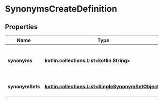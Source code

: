 
# SynonymsCreateDefinition

## Properties
Name | Type | Description | Notes
------------ | ------------- | ------------- | -------------
**synonyms** | **kotlin.collections.List&lt;kotlin.String&gt;** | A list of terms for this synonym set |  [optional]
**synonymSets** | [**kotlin.collections.List&lt;SingleSynonymSetObject&gt;**](git/workplace-search-kotlin/openapi-generator/docs/SingleSynonymSetObject.md) | An array of sets to be created |  [optional]



